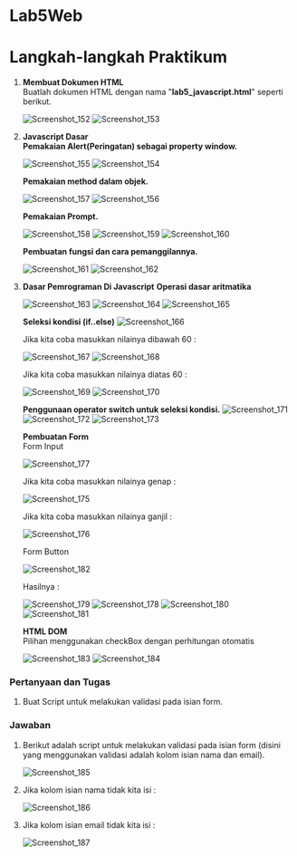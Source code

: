 # Lab5Web
<h1> Langkah-langkah Praktikum </h1>

<p>
<ol>
  <li><b>Membuat Dokumen HTML</b><br>
    Buatlah dokumen HTML dengan nama "<b>lab5_javascript.html</b>" seperti berikut.

![Screenshot_152](https://user-images.githubusercontent.com/24362384/115950038-0c9c8000-a503-11eb-8549-21f9db6c0f34.png)
![Screenshot_153](https://user-images.githubusercontent.com/24362384/115950071-4f5e5800-a503-11eb-9517-3ccac3fd362a.png)


  <li><b>Javascript Dasar</b><br>
  <b>Pemakaian Alert(Peringatan) sebagai property window.</b>
  
![Screenshot_155](https://user-images.githubusercontent.com/24362384/115950190-0e1a7800-a504-11eb-9d70-0083177770b1.png)
![Screenshot_154](https://user-images.githubusercontent.com/24362384/115950352-e5df4900-a504-11eb-8489-5d3c1dafc216.png)

  <b>Pemakaian method dalam objek.</b>
  
  ![Screenshot_157](https://user-images.githubusercontent.com/24362384/115950345-dd870e00-a504-11eb-8da1-8fc8fd314fd4.png)
  ![Screenshot_156](https://user-images.githubusercontent.com/24362384/115950350-e37cef00-a504-11eb-84ec-66967c9da671.png)

  <b>Pemakaian Prompt.</b>
  
  ![Screenshot_158](https://user-images.githubusercontent.com/24362384/115950459-951c2000-a505-11eb-8ae8-293402db04f0.png)
![Screenshot_159](https://user-images.githubusercontent.com/24362384/115950461-98171080-a505-11eb-8032-b81e44b1f7f7.png)
![Screenshot_160](https://user-images.githubusercontent.com/24362384/115950462-99e0d400-a505-11eb-9538-3f24667555eb.png)

  <b>Pembuatan fungsi dan cara pemanggilannya.</b>
  
  ![Screenshot_161](https://user-images.githubusercontent.com/24362384/115950579-5044b900-a506-11eb-8db5-ce6ca091b19f.png)
  ![Screenshot_162](https://user-images.githubusercontent.com/24362384/115950581-5175e600-a506-11eb-96f6-82822fbe1187.png)

  <li><b>Dasar Pemrograman Di Javascript</b>
  <b>Operasi dasar aritmatika</b>
  
  ![Screenshot_163](https://user-images.githubusercontent.com/24362384/115951082-04dfda00-a509-11eb-9a5b-a6892dc9df67.png)
  ![Screenshot_164](https://user-images.githubusercontent.com/24362384/115951084-06110700-a509-11eb-836e-2d7b4ffe934c.png)
  ![Screenshot_165](https://user-images.githubusercontent.com/24362384/115951087-07423400-a509-11eb-8f67-f51fad549067.png)

  <b>Seleksi kondisi (if..else)</b>
  ![Screenshot_166](https://user-images.githubusercontent.com/24362384/115951339-70767700-a50a-11eb-826e-c1578a33b88d.png)

  Jika kita coba masukkan nilainya dibawah 60 :
  
  ![Screenshot_167](https://user-images.githubusercontent.com/24362384/115951380-ab78aa80-a50a-11eb-8da9-11c13779d116.png)
  ![Screenshot_168](https://user-images.githubusercontent.com/24362384/115951383-b03d5e80-a50a-11eb-9a1f-c1ff58a551c9.png)

  Jika kita coba masukkan nilainya diatas 60 :
  
  ![Screenshot_169](https://user-images.githubusercontent.com/24362384/115951392-bcc1b700-a50a-11eb-900a-254dd22c2af1.png)
![Screenshot_170](https://user-images.githubusercontent.com/24362384/115951397-c0553e00-a50a-11eb-9a81-9d84affdcec3.png)

<b>Penggunaan operator switch untuk seleksi kondisi.</b>
  ![Screenshot_171](https://user-images.githubusercontent.com/24362384/115954489-90fafd00-a51b-11eb-8762-4d2a976e3b2f.png)
  ![Screenshot_172](https://user-images.githubusercontent.com/24362384/115954493-93f5ed80-a51b-11eb-9c2f-15dc98d4b792.png)
  ![Screenshot_173](https://user-images.githubusercontent.com/24362384/115954495-948e8400-a51b-11eb-8879-d9df27c308ce.png)

<b>Pembuatan Form</b>
<br>Form Input

![Screenshot_177](https://user-images.githubusercontent.com/24362384/116019954-8b163080-a66f-11eb-89fc-9a6be3707685.png)

  Jika kita coba masukkan nilainya genap :
  
  ![Screenshot_175](https://user-images.githubusercontent.com/24362384/116019799-396da600-a66f-11eb-9f3f-c87e48b6e988.png)

  Jika kita coba masukkan nilainya ganjil :
  
  ![Screenshot_176](https://user-images.githubusercontent.com/24362384/116019812-41c5e100-a66f-11eb-94fa-398d67a2db91.png)

  Form Button
  
  ![Screenshot_182](https://user-images.githubusercontent.com/24362384/116021021-94a09800-a671-11eb-8146-d712641c15e7.png)

  Hasilnya :
  
  ![Screenshot_179](https://user-images.githubusercontent.com/24362384/116021051-9e2a0000-a671-11eb-9fbb-be68c6332f85.png)
  ![Screenshot_178](https://user-images.githubusercontent.com/24362384/116021113-bef25580-a671-11eb-9fe1-d897a8cd00a9.png)
  ![Screenshot_180](https://user-images.githubusercontent.com/24362384/116021070-a5e9a480-a671-11eb-8ca5-68c1722870e9.png)
  ![Screenshot_181](https://user-images.githubusercontent.com/24362384/116021081-ad10b280-a671-11eb-85c9-1c4852dc231c.png)

  <b>HTML DOM</b>
  <br>Pilihan menggunakan checkBox dengan perhitungan otomatis
  
  ![Screenshot_183](https://user-images.githubusercontent.com/24362384/116182826-18788400-a747-11eb-8b8e-c35fbea9a95e.png)
  ![Screenshot_184](https://user-images.githubusercontent.com/24362384/116182829-1adade00-a747-11eb-8df4-8a2ce4c4653b.png)

</li>
</ol>

<h3>Pertanyaan dan Tugas</h3>
 <ol>
    <li> Buat Script untuk melakukan validasi pada isian form.
 </ol>
 
 
 <h3>Jawaban</h3>
 <ol>
   <li> Berikut adalah script untuk melakukan validasi pada isian form (disini yang menggunakan validasi adalah kolom isian nama dan email).
    
   ![Screenshot_185](https://user-images.githubusercontent.com/24362384/116185934-cc304280-a74c-11eb-9da1-1df43c335d1a.png)
   
   <li> Jika kolom isian nama tidak kita isi :
  
   ![Screenshot_186](https://user-images.githubusercontent.com/24362384/116186017-fe41a480-a74c-11eb-87d2-79727a80b033.png)

   <li> Jika kolom isian email tidak kita isi :
  
  ![Screenshot_187](https://user-images.githubusercontent.com/24362384/116186040-08fc3980-a74d-11eb-932b-5851d5f3ecf7.png)
